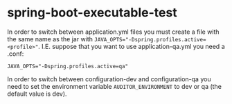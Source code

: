 # spring-boot-executable-test
In order to switch between application.yml files you must create a file with the same name as the jar with `JAVA_OPTS="-Dspring.profiles.active=<profile>"`. I.E. suppose that you want to use application-qa.yml you need a <jar-name>.conf:
```
JAVA_OPTS="-Dspring.profiles.active=qa"
```

In order to switch between configuration-dev and configuration-qa you need to set the environment variable `AUDITOR_ENVIRONMENT` to dev or qa (the default value is dev).

